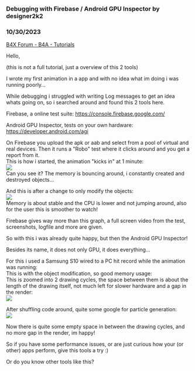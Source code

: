 ### Debugging with Firebase / Android GPU Inspector by designer2k2
### 10/30/2023
[B4X Forum - B4A - Tutorials](https://www.b4x.com/android/forum/threads/157116/)

Hello,  
  
(this is not a full tutorial, just a overview of this 2 tools)  
  
I wrote my first animation in a app and with no idea what im doing i was running poorly…  
  
While debugging i struggled with writing Log messages to get an idea whats going on, so i searched around and found this 2 tools here.  
  
Firebase, a online test suite: <https://console.firebase.google.com/>  
  
Android GPU Inspector, tests on your own hardware: <https://developer.android.com/agi>  
  
On Firebase you upload the apk or aab and select from a pool of virtual and real devices. Then it runs a "Robo" test where it clicks around and you get a report from it.  
This is how i started, the animation "kicks in" at 1 minute:  
![](https://www.b4x.com/android/forum/attachments/147382)  
Can you see it? The memory is bouncing around, i constantly created and destroyed objects…  
  
And this is after a change to only modify the objects:  
![](https://www.b4x.com/android/forum/attachments/147383)  
Memory is about stable and the CPU is lower and not jumping around, also for the user this is smoother to watch!  
  
Firebase gives way more than this graph, a full screen video from the test, screenshots, logfile and more are given.  
  
So with this i was already quite happy, but then the Android GPU Inspector!  
  
Besides its name, it does not only GPU, it does everything…   
  
For this i used a Samsung S10 wired to a PC hit record while the animation was running:  
This is with the object modification, so good memory usage:  
This is zoomed into 2 drawing cycles, the space between them is about the length of the drawing itself, not much left for slower hardware and a gap in the render:  
![](https://www.b4x.com/android/forum/attachments/147385)  
  
After shuffling code around, quite some google for particle generation:  
![](https://www.b4x.com/android/forum/attachments/147384)  
  
Now there is quite some empty space in between the drawing cycles, and no more gap in the render, im happy!  
  
So if you have some performance issues, or are just curious how your (or other) apps perform, give this tools a try :)  
  
Or do you know other tools like this?